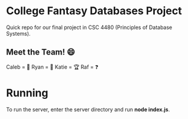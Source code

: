 # College Fantasy Databases Project
Quick repo for our final project in CSC 4480 (Principles of Database Systems).

## Meet the Team! 😄
Caleb = 🐐
Ryan = 🚩
Katie = 🏆
Raf = ❓

# Running
To run the server, enter the server directory and run <b>node index.js</b>. 
